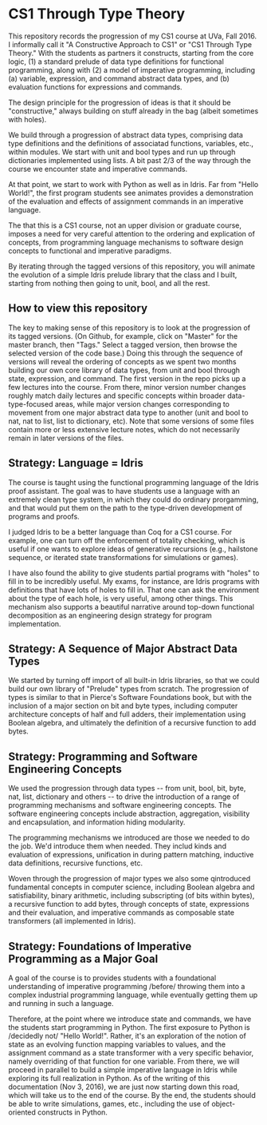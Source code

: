 # CS1 Through Type Theory

This repository records the progression of my CS1 course at UVa, 
Fall 2016. I informally call it "A Constructive Approach to CS1" 
or "CS1 Through Type Theory." With the students as partners it 
constructs, starting from the core logic, (1) a standard prelude 
of data type definitions for functional programming, along with 
(2) a model of imperative programming, including (a) variable, 
expression, and command abstract data types, and (b) evaluation
functions for expressions and commands.

The design principle for the progression of ideas is that it should
be "constructive," always building on stuff already in the bag (albeit
sometimes with holes).

We build through a progression of abstract data types, comprising 
data type definitions and the definitions of associatad functions, 
variables, etc., within modules. We start with unit and bool types
and run up through dictionaries implemented using lists. A bit past 
2/3 of the way through the course we encounter state and imperative
commands. 

At that point, we start to work with Python as well as in Idris. Far
from "Hello World!", the first program students see animates provides
a demonstration of the evaluation and effects of assignment commands
in an imperative language. 

The that this is a CS1 course, not an upper division or graduate 
course, imposes a need for very careful attention to the ordering 
and explication of concepts, from programming language mechanisms 
to software design concepts to functional and imperative paradigms. 

By iterating through the tagged versions of this repository, you
will animate the evolution of a simple Idris prelude library that 
the class and I built, starting from nothing then going to unit,
bool, and all the rest.

## How to view this repository

The key to making sense of this repository is to look at the
progression of its tagged versions. (On Github, for example, click on
"Master" for the master branch, then "Tags." Select a tagged
version, then browse the selected version of the code base.) Doing 
this through the sequence of versions will reveal the ordering of 
concepts as we spent two months building our own core library of 
data types, from unit and bool through state, expression, and command. 
The first version in the repo picks up a few lectures into the course. 
From there, minor version number changes roughly match daily lectures 
and specific concepts within broader data-type-focused areas, while 
major version changes corresponding to movement from one major abstract 
data type to another (unit and bool to nat, nat to list, list to 
dictionary, etc). Note that some versions of some files contain more
or less extensive lecture notes, which do not necessarily remain in
later versions of the files.

## Strategy: Language = Idris

The course is taught using the functional programming language of the
Idris proof assistant. The goal was to have students use a language
with an extremely clean type system, in which they could do ordinary
prorgamming, and that would put them on the path to the type-driven
development of programs and proofs. 

I judged Idris to be a better language than Coq for a CS1 course. For 
example, one can turn off the enforcement of totality checking, which 
is useful if one wants to explore ideas of generative recursions (e.g., 
hailstone sequence, or iterated state transformations for simulations 
or games).

I have also found the ability to give students partial programs with
"holes" to fill in to be incredibly useful. My exams, for instance, are
Idris programs with definitions that have lots of holes to fill in. 
That one can ask the environment about the type of each hole, is very
useful, among other things. This mechanism also supports a beautiful
narrative around top-down functional decomposition as an engineering
design strategy for program implementation.


## Strategy: A Sequence of Major Abstract Data Types

We started by turning off import of all built-in Idris libraries, so
that we could build our own library of "Prelude" types from scratch.
The progression of types is similar to that in Pierce's Software
Foundations book, but with the inclusion of a major section on bit and
byte types, including computer architecture concepts of half and full
adders, their implementation using Boolean algebra, and ultimately the
definition of a recursive function to add bytes.


## Strategy: Programming and Software Engineering Concepts

We used the progression through data types -- from unit, bool, bit,
byte, nat, list, dictionary and others -- to drive the introduction of
a range of programming mechanisms and software engineering concepts.
The software engineering concepts include abstraction, aggregation,
visibility and encapsulation, and information hiding modularity.

The programming mechanisms we introduced are those we needed to do the
job. We'd introduce them when needed. They includ kinds and evaluation
of expressions, unification in during pattern matching, inductive data
definitions, recursive functions, etc.

Woven through the progression of major types we also some qintroduced
fundamental concepts in computer science, including Boolean algebra
and satisfiability, binary arithmetic, including subscripting (of bits
within bytes), a recursive function to add bytes, through concepts of
state, expressions and their evaluation, and imperative commands as
composable state transformers (all implemented in Idris).

## Strategy: Foundations of Imperative Programming as a Major Goal

A goal of the course is to provides students with a foundational
understanding of imperative programming /before/ throwing them into a
complex industrial programming language, while eventually getting
them up and running in such a language.

Therefore, at the point where we introduce state and commands, we have
the students start programming in Python. The first exposure to Python
is /decidedly not/ "Hello World!". Rather, it's an exploration of the
notion of state as an evolving function mapping variables to values,
and the assignment command as a state transformer with a very specific
behavior, namely overriding of that function for one variable. From
there, we will proceed in parallel to build a simple imperative
language in Idris while exploring its full realization in Python. As
of the writing of this documentation (Nov 3, 2016), we are just now
starting down this road, which will take us to the end of the course.
By the end, the students should be able to write simulations, games,
etc., including the use of object-oriented constructs in Python.
